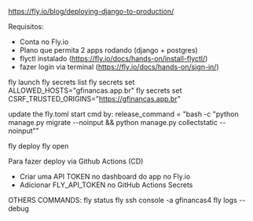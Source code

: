 https://fly.io/blog/deploying-django-to-production/

Requisitos:
- Conta no Fly.io
- Plano que permita 2 apps rodando (django + postgres)
- flyctl instalado (https://fly.io/docs/hands-on/install-flyctl/)
- fazer login via terminal (https://fly.io/docs/hands-on/sign-in/)

fly launch
fly secrets list
fly secrets set ALLOWED_HOSTS="gfinancas.app.br"
fly secrets set CSRF_TRUSTED_ORIGINS="https://gfinancas.app.br"

update the fly.toml start cmd by:
release_command = "bash -c \"python manage.py migrate --noinput && python manage.py collectstatic --noinput\""

fly deploy
fly open

Para fazer deploy via Github Actions (CD)
- Criar uma API TOKEN no dashboard do app no Fly.io
- Adicionar FLY_API_TOKEN no GitHub Actions Secrets

OTHERS COMMANDS:
fly status
fly ssh console -a gfinancas4
fly logs --debug
 